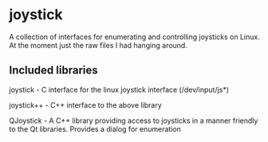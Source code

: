 joystick
========

A collection of interfaces for enumerating and controlling joysticks on Linux.  At the moment just the raw files I had hanging around.

Included libraries
------------------

joystick - C interface for the linux joystick interface (/dev/input/js*)

joystick++ - C++ interface to the above library

QJoystick - A C++ library providing access to joysticks in a manner friendly to the Qt libraries.  Provides a dialog for enumeration

